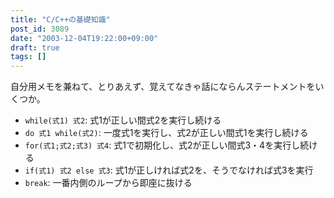 ```yaml
---
title: "C/C++の基礎知識"
post_id: 3089
date: "2003-12-04T19:22:00+09:00"
draft: true
tags: []
---
```



自分用メモを兼ねて、とりあえず、覚えてなきゃ話にならんステートメントをいくつか。

  * `while(式1) 式2`: 式1が正しい間式2を実行し続ける
  * `do 式1 while(式2)`: 一度式1を実行し、式2が正しい間式1を実行し続ける
  * `for(式1;式2;式3) 式4`: 式1で初期化し、式2が正しい間式3・4を実行し続ける
  * `if(式1) 式2 else 式3`: 式1が正しければ式2を、そうでなければ式3を実行
  * `break`: 一番内側のループから即座に抜ける
